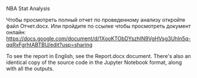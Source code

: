 NBA Stat Analysis

Чтобы просмотреть полный отчет по проведенному анализу откройте файл Отчет.docx.
Или пройдите по ссылке чтобы просмотреть документ онлайн: https://docs.google.com/document/d/1XooKTObDYszhlN9VgHVsg3Uhln5q-qqRxFgrhtABTBU/edit?usp=sharing


To see the report in English, see the Report.docx document.
There's also an identical copy of the source code in the Jupyter Notebook format, along with all the outputs.

